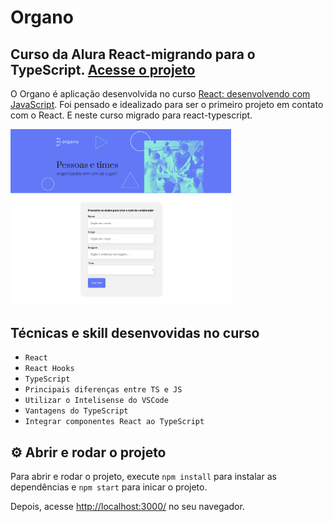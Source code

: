 # Organo

## Curso da Alura React-migrando para o TypeScript. <a href='https://react-migrando-ts.vercel.app/' target='_blank'>Acesse o projeto</a>

O Organo é aplicação desenvolvida no curso <a href="https://cursos.alura.com.br/course/react-desenvolvendo-javascript" target="_blank">React: desenvolvendo com JavaScript</a>. 
Foi pensado e idealizado para ser o primeiro projeto em contato com o React.  E neste curso migrado para react-typescript.

<a href='https://react-migrando-ts.vercel.app/' target='_blank'><img src="screencapture.png#vitrinedev" alt="Imagem do Organo" width="70%"></a>


## Técnicas e skill desenvovidas no curso

- `React`
- `React Hooks`
- `TypeScript`
- `Principais diferenças entre TS e JS`
- `Utilizar o Intelisense do VSCode`
- `Vantagens do TypeScript`
- `Integrar componentes React ao TypeScript`

## ⚙️ Abrir e rodar o projeto

Para abrir e rodar o projeto, execute `npm install` para instalar as dependências e `npm start` para inicar o projeto.

Depois, acesse <a href="http://localhost:3000/">http://localhost:3000/</a> no seu navegador.


